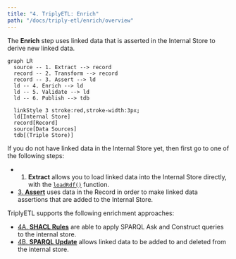 ```yaml
---
title: "4. TriplyETL: Enrich"
path: "/docs/triply-etl/enrich/overview"
---
```


The **Enrich** step uses linked data that is asserted in the Internal Store to derive new linked data.

```mermaid
graph LR
  source -- 1. Extract --> record
  record -- 2. Transform --> record
  record -- 3. Assert --> ld
  ld -- 4. Enrich --> ld
  ld -- 5. Validate --> ld
  ld -- 6. Publish --> tdb

  linkStyle 3 stroke:red,stroke-width:3px;
  ld[Internal Store]
  record[Record]
  source[Data Sources]
  tdb[(Triple Store)]
```

If you do not have linked data in the Internal Store yet, then first go to one of the following steps:
- 1. **Extract** allows you to load linked data into the Internal Store directly, with the [`loadRdf()`](/docs/triply-etl/extract/formats#loadRdf) function.
- [3. **Assert**](/docs/triply-etl/assert/overview) uses data in the Record in order to make linked data assertions that are added to the Internal Store.

TriplyETL supports the following enrichment approaches:

- [4A. **SHACL Rules**](/docs/triply-etl/enrich/shacl) are able to apply SPARQL Ask and Construct queries to the internal store.
- [4B. **SPARQL Update**](/docs/triply-etl/enrich/sparql) allows linked data to be added to and deleted from the internal store.

